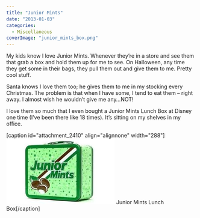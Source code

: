 ```yaml
---
title: "Junior Mints"
date: "2013-01-03"
categories: 
  - Miscellaneous
coverImage: "junior_mints_box.png"
---
```


My kids know I love Junior Mints. Whenever they’re in a store and see them that grab a box and hold them up for me to see. On Halloween, any time they get some in their bags, they pull them out and give them to me. Pretty cool stuff.

Santa knows I love them too; he gives them to me in my stocking every Christmas. The problem is that when I have some, I tend to eat them – right away. I almost wish he wouldn’t give me any…NOT!

I love them so much that I even bought a Junior Mints Lunch Box at Disney one time (I’ve been there like 18 times). It’s sitting on my shelves in my office.

\[caption id="attachment\_2410" align="alignnone" width="288"\][![Junior Mints Lunch Box](images/junior_mints_lunch_box.png)](http://www.thewargos.com/wp-content/uploads/2013/01/junior_mints_lunch_box.png) Junior Mints Lunch Box\[/caption\]
